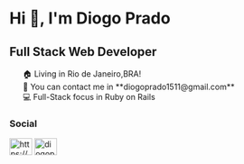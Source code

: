 <h1>Hi 👋, I'm Diogo Prado</h1>
<h2>Full Stack Web Developer</h2>

<ul>
  <li style='list-style: none;'>🏠 Living in Rio de Janeiro,BRA!</li>
  <li style='list-style: none;'>📧 You can contact me in **diogoprado1511@gmail.com**</li>
  <li style='list-style: none;'>💻 Full-Stack focus in Ruby on Rails</li>
</ul>

<h3 align="left">Social</h3>
<p align="left">
<a href="https://linkedin.com/in/prado-diogo/" target="_blank"><img align="center" src="https://raw.githubusercontent.com/rahuldkjain/github-profile-readme-generator/master/src/images/icons/Social/linked-in-alt.svg" alt="https://www.linkedin.com/in/prado-diogo/" height="30" width="40" /></a>
<a href="https://instagram.com/diogopradoo_" target="_blank"><img align="center" src="https://raw.githubusercontent.com/rahuldkjain/github-profile-readme-generator/master/src/images/icons/Social/instagram.svg" alt="diogopradoo_" height="30" width="40" /></a>
</p>
